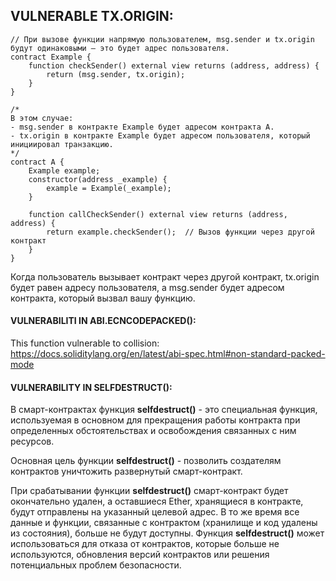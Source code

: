 ## VULNERABLE TX.ORIGIN:  

```
// При вызове функции напрямую пользователем, msg.sender и tx.origin будут одинаковыми — это будет адрес пользователя.
contract Example {
    function checkSender() external view returns (address, address) {
        return (msg.sender, tx.origin);
    }
}

/*
В этом случае:
- msg.sender в контракте Example будет адресом контракта A.
- tx.origin в контракте Example будет адресом пользователя, который инициировал транзакцию.
*/
contract A {
    Example example;
    constructor(address _example) {
        example = Example(_example);
    }

    function callCheckSender() external view returns (address, address) {
        return example.checkSender();  // Вызов функции через другой контракт
    }
}

```

Когда пользователь вызывает контракт через другой контракт, tx.origin будет равен адресу пользователя, а msg.sender будет адресом контракта, который вызвал вашу функцию.


#### VULNERABILITI IN ABI.ECNCODEPACKED():  

This function vulnerable to collision: https://docs.soliditylang.org/en/latest/abi-spec.html#non-standard-packed-mode  

#### VULNERABILITY IN SELFDESTRUCT():  

В смарт-контрактах функция **selfdestruct()** - это специальная функция, используемая в основном для прекращения работы контракта при определенных обстоятельствах и освобождения связанных с ним ресурсов.  

Основная цель функции **selfdestruct()** - позволить создателям контрактов уничтожить развернутый смарт-контракт.  

При срабатывании функции **selfdestruct()** смарт-контракт будет окончательно удален, а оставшиеся Ether, хранящиеся в контракте, будут отправлены на указанный целевой адрес. В то же время все данные и функции, связанные с контрактом (хранилище и код удалены из состояния), больше не будут доступны. Функция **selfdestruct()** может использоваться для отказа от контрактов, которые больше не используются, обновления версий контрактов или решения потенциальных проблем безопасности.  


